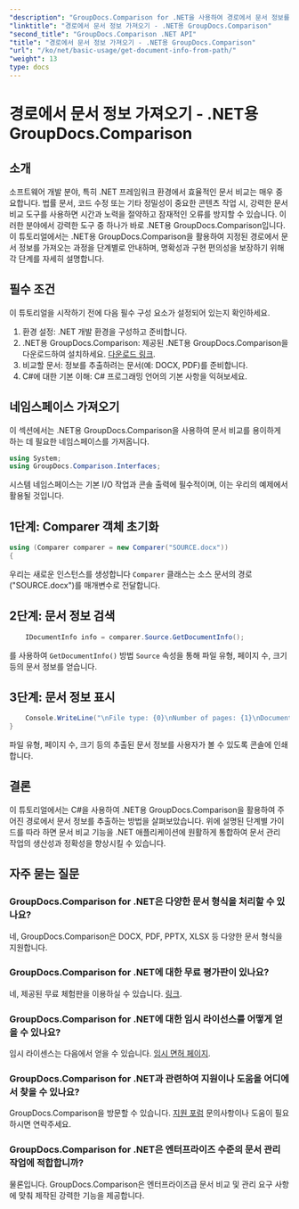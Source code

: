 ```yaml
---
"description": "GroupDocs.Comparison for .NET을 사용하여 경로에서 문서 정보를 추출하는 방법을 알아보세요. C#에서 효율적인 문서 관리를 위한 간단한 단계입니다."
"linktitle": "경로에서 문서 정보 가져오기 - .NET용 GroupDocs.Comparison"
"second_title": "GroupDocs.Comparison .NET API"
"title": "경로에서 문서 정보 가져오기 - .NET용 GroupDocs.Comparison"
"url": "/ko/net/basic-usage/get-document-info-from-path/"
"weight": 13
type: docs
---
```

# 경로에서 문서 정보 가져오기 - .NET용 GroupDocs.Comparison

## 소개
소프트웨어 개발 분야, 특히 .NET 프레임워크 환경에서 효율적인 문서 비교는 매우 중요합니다. 법률 문서, 코드 수정 또는 기타 정밀성이 중요한 콘텐츠 작업 시, 강력한 문서 비교 도구를 사용하면 시간과 노력을 절약하고 잠재적인 오류를 방지할 수 있습니다. 이러한 분야에서 강력한 도구 중 하나가 바로 .NET용 GroupDocs.Comparison입니다. 이 튜토리얼에서는 .NET용 GroupDocs.Comparison을 활용하여 지정된 경로에서 문서 정보를 가져오는 과정을 단계별로 안내하며, 명확성과 구현 편의성을 보장하기 위해 각 단계를 자세히 설명합니다.
## 필수 조건
이 튜토리얼을 시작하기 전에 다음 필수 구성 요소가 설정되어 있는지 확인하세요.
1. 환경 설정: .NET 개발 환경을 구성하고 준비합니다.
2. .NET용 GroupDocs.Comparison: 제공된 .NET용 GroupDocs.Comparison을 다운로드하여 설치하세요. [다운로드 링크](https://releases.groupdocs.com/comparison/net/).
3. 비교할 문서: 정보를 추출하려는 문서(예: DOCX, PDF)를 준비합니다.
4. C#에 대한 기본 이해: C# 프로그래밍 언어의 기본 사항을 익혀보세요.

## 네임스페이스 가져오기
이 섹션에서는 .NET용 GroupDocs.Comparison을 사용하여 문서 비교를 용이하게 하는 데 필요한 네임스페이스를 가져옵니다.
```csharp
using System;
using GroupDocs.Comparison.Interfaces;
```

시스템 네임스페이스는 기본 I/O 작업과 콘솔 출력에 필수적이며, 이는 우리의 예제에서 활용될 것입니다.

## 1단계: Comparer 객체 초기화
```csharp
using (Comparer comparer = new Comparer("SOURCE.docx"))
{
```
우리는 새로운 인스턴스를 생성합니다 `Comparer` 클래스는 소스 문서의 경로("SOURCE.docx")를 매개변수로 전달합니다.
## 2단계: 문서 정보 검색
```csharp
    IDocumentInfo info = comparer.Source.GetDocumentInfo();
```
를 사용하여 `GetDocumentInfo()` 방법 `Source` 속성을 통해 파일 유형, 페이지 수, 크기 등의 문서 정보를 얻습니다.
## 3단계: 문서 정보 표시
```csharp
    Console.WriteLine("\nFile type: {0}\nNumber of pages: {1}\nDocument size: {2} bytes", info.FileType, info.PageCount, info.Size);
}
```
파일 유형, 페이지 수, 크기 등의 추출된 문서 정보를 사용자가 볼 수 있도록 콘솔에 인쇄합니다.

## 결론
이 튜토리얼에서는 C#을 사용하여 .NET용 GroupDocs.Comparison을 활용하여 주어진 경로에서 문서 정보를 추출하는 방법을 살펴보았습니다. 위에 설명된 단계별 가이드를 따라 하면 문서 비교 기능을 .NET 애플리케이션에 원활하게 통합하여 문서 관리 작업의 생산성과 정확성을 향상시킬 수 있습니다.
## 자주 묻는 질문
### GroupDocs.Comparison for .NET은 다양한 문서 형식을 처리할 수 있나요?
네, GroupDocs.Comparison은 DOCX, PDF, PPTX, XLSX 등 다양한 문서 형식을 지원합니다.
### GroupDocs.Comparison for .NET에 대한 무료 평가판이 있나요?
네, 제공된 무료 체험판을 이용하실 수 있습니다. [링크](https://releases.groupdocs.com/).
### GroupDocs.Comparison for .NET에 대한 임시 라이선스를 어떻게 얻을 수 있나요?
임시 라이센스는 다음에서 얻을 수 있습니다. [임시 면허 페이지](https://purchase.groupdocs.com/temporary-license/).
### GroupDocs.Comparison for .NET과 관련하여 지원이나 도움을 어디에서 찾을 수 있나요?
GroupDocs.Comparison을 방문할 수 있습니다. [지원 포럼](https://forum.groupdocs.com/c/comparison/12) 문의사항이나 도움이 필요하시면 연락주세요.
### GroupDocs.Comparison for .NET은 엔터프라이즈 수준의 문서 관리 작업에 적합합니까?
물론입니다. GroupDocs.Comparison은 엔터프라이즈급 문서 비교 및 관리 요구 사항에 맞춰 제작된 강력한 기능을 제공합니다.